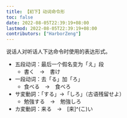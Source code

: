 ```yaml
---
title: 【初下】动词命令形
toc: false
date: 2022-08-05T22:39:19+08:00
lastmod: 2022-08-05T22:39:19+08:00
contributors: ["HarborZeng"]
---
```


说话人对听话人下达命令时使用的表达形式。

- 五段动词：最后一个假名变为「え」段
  - 書く　→　書け
- 一段动词：去「る」加「ろ」
  - 食べる　→　食べろ
- サ変動詞：「する」→「しろ」（古语残留せよ）
  - 勉強する　→　勉強しろ
- カ変動詞：来る　→　[来]^(こ)い

